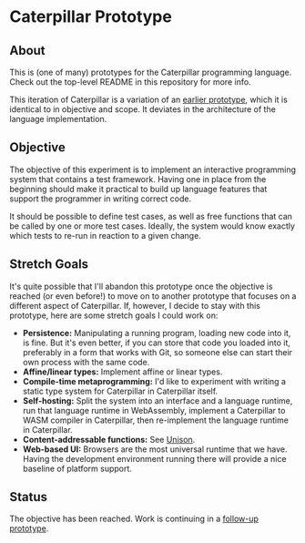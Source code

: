 # Caterpillar Prototype

## About

This is (one of many) prototypes for the Caterpillar programming language. Check
out the top-level README in this repository for more info.

This iteration of Caterpillar is a variation of an [earlier prototype](../cp3/),
which it is identical to in objective and scope. It deviates in the architecture
of the language implementation.

## Objective

The objective of this experiment is to implement an interactive programming
system that contains a test framework. Having one in place from the beginning
should make it practical to build up language features that support the
programmer in writing correct code.

It should be possible to define test cases, as well as free functions that can
be called by one or more test cases. Ideally, the system would know exactly
which tests to re-run in reaction to a given change.

## Stretch Goals

It's quite possible that I'll abandon this prototype once the objective is
reached (or even before!) to move on to another prototype that focuses on a
different aspect of Caterpillar. If, however, I decide to stay with this
prototype, here are some stretch goals I could work on:

- **Persistence:** Manipulating a running program, loading new code into it, is
  fine. But it's even better, if you can store that code you loaded into it,
  preferably in a form that works with Git, so someone else can start their own
  process with the same code.
- **Affine/linear types:** Implement affine or linear types.
- **Compile-time metaprogramming:** I'd like to experiment with writing a static
  type system for Caterpillar in Caterpillar itself.
- **Self-hosting:** Split the system into an interface and a language runtime,
  run that language runtime in WebAssembly, implement a Caterpillar to WASM
  compiler in Caterpillar, then re-implement the language runtime in
  Caterpillar.
- **Content-addressable functions:** See
  [Unison](https://www.unison-lang.org/learn/the-big-idea/).
- **Web-based UI:** Browsers are the most universal runtime that we have. Having
  the development environment running there will provide a nice baseline of
  platform support.

## Status

The objective has been reached. Work is continuing in a
[follow-up prototype](../../cp6/).
